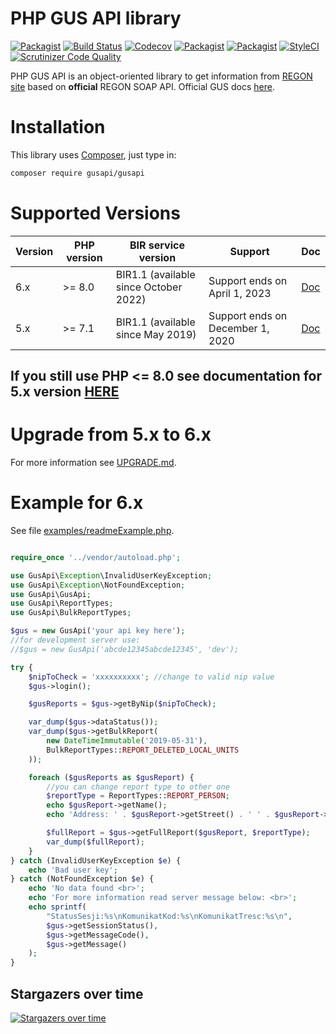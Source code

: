 PHP GUS API library
===================
[![Packagist](https://img.shields.io/packagist/l/gusapi/gusapi.svg)](https://packagist.org/packages/gusapi/gusapi)
[![Build Status](https://travis-ci.org/johnzuk/GusApi.svg?branch=master)](https://travis-ci.org/johnzuk/GusApi)
[![Codecov](https://img.shields.io/codecov/c/github/johnzuk/GusApi/master.svg)](https://codecov.io/gh/johnzuk/GusApi)
[![Packagist](https://img.shields.io/packagist/v/gusapi/gusapi.svg)](https://packagist.org/packages/gusapi/gusapi)
[![Packagist](https://img.shields.io/packagist/dt/gusapi/gusapi.svg)](https://packagist.org/packages/gusapi/gusapi)
[![StyleCI](https://styleci.io/repos/30836493/shield?branch=master)](https://styleci.io/repos/30836493)
[![Scrutinizer Code Quality](https://scrutinizer-ci.com/g/johnzuk/GusApi/badges/quality-score.png?b=master)](https://scrutinizer-ci.com/g/johnzuk/GusApi/?branch=master)

PHP GUS API is an object-oriented library to get information from [REGON site](https://api.stat.gov.pl/Home/RegonApi) based on **official** REGON SOAP API.
Official GUS docs [here](https://api.stat.gov.pl/Home/RegonApi).

Installation
======================
This library uses [Composer](https://packagist.org/packages/gusapi/gusapi), just type in:
```bash
composer require gusapi/gusapi
```

Supported Versions
==================
| Version | PHP version | BIR service version                   | Support                          | Doc  |
|---------|-------------|---------------------------------------|----------------------------------|------|
| 6.x     | >= 8.0      | BIR1.1 (available since October 2022) | Support ends on April 1, 2023    | [Doc](https://github.com/johnzuk/GusApi/blob/master/README.md)|
| 5.x     | >= 7.1      | BIR1.1 (available since May 2019)     | Support ends on December 1, 2020 | [Doc](https://github.com/johnzuk/GusApi/blob/5.0.0/README.md)|

If you still use PHP <= 8.0 see documentation for 5.x version [HERE](https://github.com/johnzuk/GusApi/blob/5.0.0/README.md)
-------------------
Upgrade from 5.x to 6.x
=========================
For more information see [UPGRADE.md](UPGRADE.md).


Example for 6.x
======================
See file [examples/readmeExample.php](examples/readmeExample.php).

```php

require_once '../vendor/autoload.php';

use GusApi\Exception\InvalidUserKeyException;
use GusApi\Exception\NotFoundException;
use GusApi\GusApi;
use GusApi\ReportTypes;
use GusApi\BulkReportTypes;

$gus = new GusApi('your api key here');
//for development server use:
//$gus = new GusApi('abcde12345abcde12345', 'dev');

try {
    $nipToCheck = 'xxxxxxxxxx'; //change to valid nip value
    $gus->login();

    $gusReports = $gus->getByNip($nipToCheck);

    var_dump($gus->dataStatus());
    var_dump($gus->getBulkReport(
        new DateTimeImmutable('2019-05-31'),
        BulkReportTypes::REPORT_DELETED_LOCAL_UNITS
    ));

    foreach ($gusReports as $gusReport) {
        //you can change report type to other one
        $reportType = ReportTypes::REPORT_PERSON;
        echo $gusReport->getName();
        echo 'Address: ' . $gusReport->getStreet() . ' ' . $gusReport->getPropertyNumber() . '/' . $gusReport->getApartmentNumber();

        $fullReport = $gus->getFullReport($gusReport, $reportType);
        var_dump($fullReport);
    }
} catch (InvalidUserKeyException $e) {
    echo 'Bad user key';
} catch (NotFoundException $e) {
    echo 'No data found <br>';
    echo 'For more information read server message below: <br>';
    echo sprintf(
        "StatusSesji:%s\nKomunikatKod:%s\nKomunikatTresc:%s\n",
        $gus->getSessionStatus(),
        $gus->getMessageCode(),
        $gus->getMessage()
    );
}

```

                        
## Stargazers over time
[![Stargazers over time](https://starchart.cc/johnzuk/GusApi.svg?variant=light)](https://starchart.cc/johnzuk/GusApi)
                    
